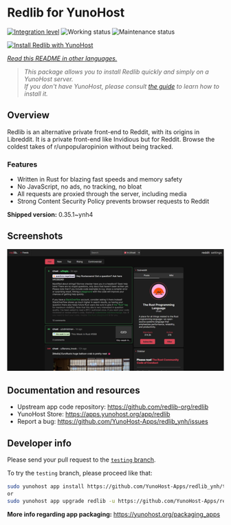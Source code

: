 <!--
N.B.: This README was automatically generated by <https://github.com/YunoHost/apps/tree/master/tools/readme_generator>
It shall NOT be edited by hand.
-->

# Redlib for YunoHost

[![Integration level](https://dash.yunohost.org/integration/redlib.svg)](https://ci-apps.yunohost.org/ci/apps/redlib/) ![Working status](https://ci-apps.yunohost.org/ci/badges/redlib.status.svg) ![Maintenance status](https://ci-apps.yunohost.org/ci/badges/redlib.maintain.svg)

[![Install Redlib with YunoHost](https://install-app.yunohost.org/install-with-yunohost.svg)](https://install-app.yunohost.org/?app=redlib)

*[Read this README in other languages.](./ALL_README.md)*

> *This package allows you to install Redlib quickly and simply on a YunoHost server.*  
> *If you don't have YunoHost, please consult [the guide](https://yunohost.org/install) to learn how to install it.*

## Overview

Redlib is an alternative private front-end to Reddit, with its origins in Libreddit. It is a private front-end like Invidious but for Reddit. Browse the coldest takes of r/unpopularopinion without being tracked.

### Features

- Written in Rust for blazing fast speeds and memory safety
- No JavaScript, no ads, no tracking, no bloat
- All requests are proxied through the server, including media
- Strong Content Security Policy prevents browser requests to Reddit


**Shipped version:** 0.35.1~ynh4

## Screenshots

![Screenshot of Redlib](./doc/screenshots/screenshot.png)

## Documentation and resources

- Upstream app code repository: <https://github.com/redlib-org/redlib>
- YunoHost Store: <https://apps.yunohost.org/app/redlib>
- Report a bug: <https://github.com/YunoHost-Apps/redlib_ynh/issues>

## Developer info

Please send your pull request to the [`testing` branch](https://github.com/YunoHost-Apps/redlib_ynh/tree/testing).

To try the `testing` branch, please proceed like that:

```bash
sudo yunohost app install https://github.com/YunoHost-Apps/redlib_ynh/tree/testing --debug
or
sudo yunohost app upgrade redlib -u https://github.com/YunoHost-Apps/redlib_ynh/tree/testing --debug
```

**More info regarding app packaging:** <https://yunohost.org/packaging_apps>
